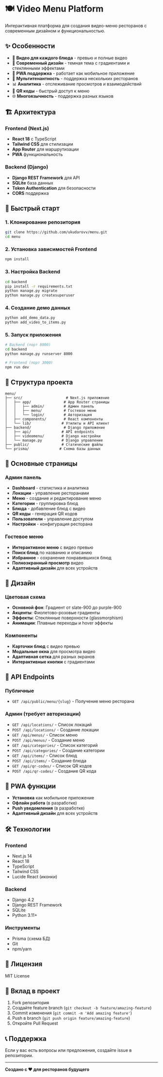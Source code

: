 # 🍽️ Video Menu Platform

Интерактивная платформа для создания видео-меню ресторанов с современным дизайном и функциональностью.

## ✨ Особенности

- 🎥 **Видео для каждого блюда** - превью и полные видео
- 🎨 **Современный дизайн** - темная тема с градиентами и стеклянными эффектами
- 📱 **PWA поддержка** - работает как мобильное приложение
- 🔐 **Мультитенантность** - поддержка нескольких ресторанов
- 📊 **Аналитика** - отслеживание просмотров и взаимодействий
- 🎯 **QR коды** - быстрый доступ к меню
- 🌐 **Многоязычность** - поддержка разных языков

## 🏗️ Архитектура

### Frontend (Next.js)
- **React 18** с TypeScript
- **Tailwind CSS** для стилизации
- **App Router** для маршрутизации
- **PWA** функциональность

### Backend (Django)
- **Django REST Framework** для API
- **SQLite** база данных
- **Token Authentication** для безопасности
- **CORS** поддержка

## 🚀 Быстрый старт

### 1. Клонирование репозитория
```bash
git clone https://github.com/ukudarovv/menu.git
cd menu
```

### 2. Установка зависимостей Frontend
```bash
npm install
```

### 3. Настройка Backend
```bash
cd backend
pip install -r requirements.txt
python manage.py migrate
python manage.py createsuperuser
```

### 4. Создание демо данных
```bash
python add_demo_data.py
python add_video_to_items.py
```

### 5. Запуск приложения
```bash
# Backend (порт 8000)
cd backend
python manage.py runserver 8000

# Frontend (порт 3000)
npm run dev
```

## 📁 Структура проекта

```
menu/
├── src/                    # Next.js приложение
│   ├── app/               # App Router страницы
│   │   ├── admin/         # Админ панель
│   │   ├── menu/          # Гостевое меню
│   │   └── login/         # Авторизация
│   ├── components/        # React компоненты
│   └── lib/              # Утилиты и API клиент
├── backend/               # Django приложение
│   ├── api/              # API endpoints
│   ├── videomenu/        # Django настройки
│   └── manage.py         # Django управление
├── public/               # Статические файлы
└── prisma/              # Схема базы данных
```

## 🎯 Основные страницы

### Админ панель
- **Dashboard** - статистика и аналитика
- **Локации** - управление ресторанами
- **Меню** - создание и редактирование меню
- **Категории** - группировка блюд
- **Блюда** - добавление блюд с видео
- **QR коды** - генерация QR кодов
- **Пользователи** - управление доступом
- **Настройки** - конфигурация ресторана

### Гостевое меню
- **Интерактивное меню** с видео превью
- **Поиск блюд** по названию и описанию
- **Избранное** - сохранение понравившихся блюд
- **Полноэкранный просмотр** видео
- **Адаптивный дизайн** для всех устройств

## 🎨 Дизайн

### Цветовая схема
- **Основной фон**: Градиент от slate-900 до purple-900
- **Акценты**: Фиолетово-розовые градиенты
- **Эффекты**: Стеклянные поверхности (glassmorphism)
- **Анимации**: Плавные переходы и hover эффекты

### Компоненты
- **Карточки блюд** с видео превью
- **Модальные окна** для просмотра видео
- **Адаптивная сетка** для разных экранов
- **Интерактивные кнопки** с градиентами

## 🔧 API Endpoints

### Публичные
- `GET /api/public/menu/{slug}` - Получение меню ресторана

### Админ (требует авторизации)
- `GET /api/locations/` - Список локаций
- `POST /api/locations/` - Создание локации
- `GET /api/menus/` - Список меню
- `POST /api/menus/` - Создание меню
- `GET /api/categories/` - Список категорий
- `POST /api/categories/` - Создание категории
- `GET /api/items/` - Список блюд
- `POST /api/items/` - Создание блюда
- `GET /api/qr-codes/` - Список QR кодов
- `POST /api/qr-codes/` - Создание QR кода

## 📱 PWA функции

- **Установка** как мобильное приложение
- **Офлайн работа** (в разработке)
- **Push уведомления** (в разработке)
- **Адаптивный дизайн** для всех устройств

## 🛠️ Технологии

### Frontend
- Next.js 14
- React 18
- TypeScript
- Tailwind CSS
- Lucide React (иконки)

### Backend
- Django 4.2
- Django REST Framework
- SQLite
- Python 3.11+

### Инструменты
- Prisma (схема БД)
- Git
- npm/yarn

## 📄 Лицензия

MIT License

## 🤝 Вклад в проект

1. Fork репозитория
2. Создайте feature branch (`git checkout -b feature/amazing-feature`)
3. Commit изменения (`git commit -m 'Add amazing feature'`)
4. Push в branch (`git push origin feature/amazing-feature`)
5. Откройте Pull Request

## 📞 Поддержка

Если у вас есть вопросы или предложения, создайте issue в репозитории.

---

**Создано с ❤️ для ресторанов будущего**